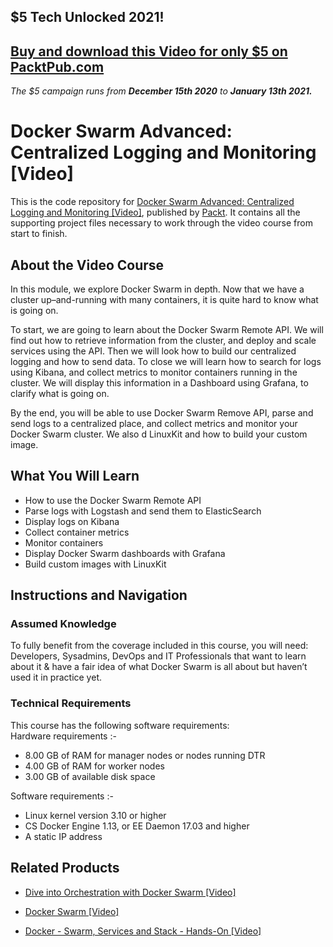 ## $5 Tech Unlocked 2021!
[Buy and download this Video for only $5 on PacktPub.com](https://www.packtpub.com/product/docker-swarm-advanced-centralized-logging-and-monitoring-video/9781788395854)
-----
*The $5 campaign         runs from __December 15th 2020__ to __January 13th 2021.__*

# Docker Swarm Advanced: Centralized Logging and Monitoring [Video]

This is the code repository for [Docker Swarm Advanced: Centralized Logging and Monitoring [Video]](https://www.packtpub.com/virtualization-and-cloud/docker-swarm-advanced-centralized-logging-and-monitoring-video?utm_source=github&utm_medium=repository&utm_campaign=9781788395854), published by [Packt](https://www.packtpub.com/?utm_source=github). It contains all the supporting project files necessary to work through the video course from start to finish.
## About the Video Course
In this module, we explore Docker Swarm in depth. Now that we have a cluster up–and-running with many containers, it is quite hard to know what is going on.

To start, we are going to learn about the Docker Swarm Remote API. We will find out how to retrieve information from the cluster, and deploy and scale services using the API. Then we will look how to build our centralized logging and how to send data. To close we will learn how to search for logs using Kibana, and collect metrics to monitor containers running in the cluster. We will display this information in a Dashboard using Grafana, to clarify what is going on.

By the end, you will be able to use Docker Swarm Remove API, parse and send logs to a centralized place, and collect metrics and monitor your Docker Swarm cluster. We also d LinuxKit and how to build your custom image.

<H2>What You Will Learn</H2>
<DIV class=book-info-will-learn-text>
<UL>
<LI>How to use the Docker Swarm Remote API 
<LI>Parse logs with Logstash and send them to ElasticSearch 
<LI>Display logs on Kibana 
<LI>Collect container metrics 
<LI>Monitor containers 
<LI>Display Docker Swarm dashboards with Grafana 
<LI>Build custom images with LinuxKit </LI></UL></DIV>

## Instructions and Navigation
### Assumed Knowledge
To fully benefit from the coverage included in this course, you will need:<br/>
Developers, Sysadmins, DevOps and IT Professionals that want to learn about it & have a fair idea of what Docker Swarm is all about but haven’t used it in practice yet.
### Technical Requirements
This course has the following software requirements:<br/>
Hardware requirements :-

- 8.00 GB of RAM for manager nodes or nodes running DTR
- 4.00 GB of RAM for worker nodes
- 3.00 GB of available disk space

Software requirements :-

- Linux kernel version 3.10 or higher
- CS Docker Engine 1.13, or EE Daemon 17.03 and higher
- A static IP address

## Related Products
* [Dive into Orchestration with Docker Swarm [Video]](https://www.packtpub.com/virtualization-and-cloud/docker-swarm-advanced-centralized-logging-and-monitoring-video?utm_source=github&utm_medium=repository&utm_campaign=9781788395854)

* [Docker Swarm [Video]](https://www.packtpub.com/virtualization-and-cloud/docker-swarm-advanced-centralized-logging-and-monitoring-video?utm_source=github&utm_medium=repository&utm_campaign=9781788395854)

* [Docker - Swarm, Services and Stack - Hands-On [Video]](https://www.packtpub.com/virtualization-and-cloud/docker-swarm-advanced-centralized-logging-and-monitoring-video?utm_source=github&utm_medium=repository&utm_campaign=9781788395854)

